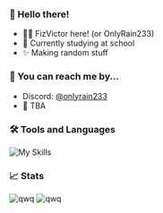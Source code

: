 ### 👋 Hello there!

- 😶‍🌫️ FizVictor here! (or OnlyRain233)
- 🔭 Currently studying at school
- ✨ Making random stuff

### 📱 You can reach me by...

- Discord: [@onlyrain233](https://discord.com/users/590761803244634113)
- 🚧 TBA

### 🛠 Tools and Languages

![My Skills](https://skillicons.dev/icons?i=discord,git,github,gitlab,idea,java,js,nodejs,py,&theme=light)

### 📈 Stats

![qwq](https://github-readme-stats.vercel.app/api?username=Fiz-Victor&theme=dracula&show_icons=true)
![qwq](https://github-readme-stats.vercel.app/api/top-langs/?username=Fiz-Victor&theme=dracula&layout=compact)
